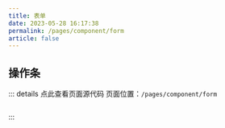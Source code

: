 ```yaml
---
title: 表单
date: 2023-05-28 16:17:38
permalink: /pages/component/form
article: false
---
```


## 操作条

::: details 点此查看页面源代码
页面位置：`/pages/component/form`
```vue
```
:::